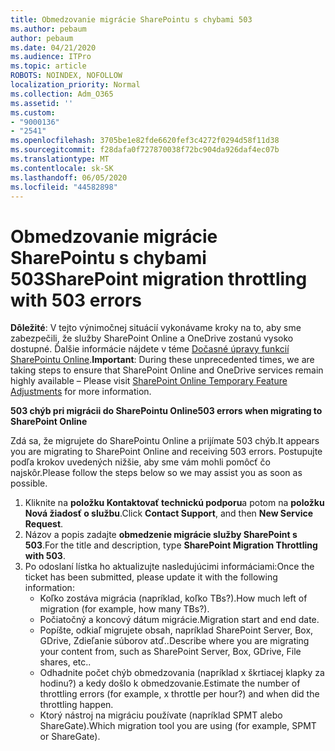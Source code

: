 ```yaml
---
title: Obmedzovanie migrácie SharePointu s chybami 503
ms.author: pebaum
author: pebaum
ms.date: 04/21/2020
ms.audience: ITPro
ms.topic: article
ROBOTS: NOINDEX, NOFOLLOW
localization_priority: Normal
ms.collection: Adm_O365
ms.assetid: ''
ms.custom:
- "9000136"
- "2541"
ms.openlocfilehash: 3705be1e82fde6620fef3c4272f0294d58f11d38
ms.sourcegitcommit: f28dafa0f727870038f72bc904da926daf4ec07b
ms.translationtype: MT
ms.contentlocale: sk-SK
ms.lasthandoff: 06/05/2020
ms.locfileid: "44582898"
---
```

# <a name="sharepoint-migration-throttling-with-503-errors"></a><span data-ttu-id="711bf-102">Obmedzovanie migrácie SharePointu s chybami 503</span><span class="sxs-lookup"><span data-stu-id="711bf-102">SharePoint migration throttling with 503 errors</span></span>

<span data-ttu-id="711bf-103">**Dôležité**: V tejto výnimočnej situácií vykonávame kroky na to, aby sme zabezpečili, že služby SharePoint Online a OneDrive zostanú vysoko dostupné. Ďalšie informácie nájdete v téme [Dočasné úpravy funkcií SharePointu Online](https://aka.ms/ODSPAdjustments).</span><span class="sxs-lookup"><span data-stu-id="711bf-103">**Important**: During these unprecedented times, we are taking steps to ensure that SharePoint Online and OneDrive services remain highly available – Please visit [SharePoint Online Temporary Feature Adjustments](https://aka.ms/ODSPAdjustments) for more information.</span></span>

<span data-ttu-id="711bf-104">**503 chýb pri migrácii do SharePointu Online**</span><span class="sxs-lookup"><span data-stu-id="711bf-104">**503 errors when migrating to SharePoint Online**</span></span>

<span data-ttu-id="711bf-105">Zdá sa, že migrujete do SharePointu Online a prijímate 503 chýb.</span><span class="sxs-lookup"><span data-stu-id="711bf-105">It appears you are migrating to SharePoint Online and receiving 503 errors.</span></span> <span data-ttu-id="711bf-106">Postupujte podľa krokov uvedených nižšie, aby sme vám mohli pomôcť čo najskôr.</span><span class="sxs-lookup"><span data-stu-id="711bf-106">Please follow the steps below so we may assist you as soon as possible.</span></span> 

1. <span data-ttu-id="711bf-107">Kliknite na **položku Kontaktovať technickú podporu**a potom na **položku Nová žiadosť o službu**.</span><span class="sxs-lookup"><span data-stu-id="711bf-107">Click **Contact Support**, and then **New Service Request**.</span></span>
2. <span data-ttu-id="711bf-108">Názov a popis zadajte **obmedzenie migrácie služby SharePoint s 503**.</span><span class="sxs-lookup"><span data-stu-id="711bf-108">For the title and description, type **SharePoint Migration Throttling with 503**.</span></span>
3. <span data-ttu-id="711bf-109">Po odoslaní lístka ho aktualizujte nasledujúcimi informáciami:</span><span class="sxs-lookup"><span data-stu-id="711bf-109">Once the ticket has been submitted, please update it with the following information:</span></span>
    - <span data-ttu-id="711bf-110">Koľko zostáva migrácia (napríklad, koľko TBs?).</span><span class="sxs-lookup"><span data-stu-id="711bf-110">How much left of migration (for example, how many TBs?).</span></span>
    - <span data-ttu-id="711bf-111">Počiatočný a koncový dátum migrácie.</span><span class="sxs-lookup"><span data-stu-id="711bf-111">Migration start and end date.</span></span>
    - <span data-ttu-id="711bf-112">Popíšte, odkiaľ migrujete obsah, napríklad SharePoint Server, Box, GDrive, Zdieľanie súborov atď..</span><span class="sxs-lookup"><span data-stu-id="711bf-112">Describe where you are migrating your content from, such as SharePoint Server, Box, GDrive, File shares, etc..</span></span>
    - <span data-ttu-id="711bf-113">Odhadnite počet chýb obmedzovania (napríklad x škrtiacej klapky za hodinu?) a kedy došlo k obmedzovanie.</span><span class="sxs-lookup"><span data-stu-id="711bf-113">Estimate the number of throttling errors (for example, x throttle per hour?) and when did the throttling happen.</span></span>
    - <span data-ttu-id="711bf-114">Ktorý nástroj na migráciu používate (napríklad SPMT alebo ShareGate).</span><span class="sxs-lookup"><span data-stu-id="711bf-114">Which migration tool you are using (for example, SPMT or ShareGate).</span></span>


